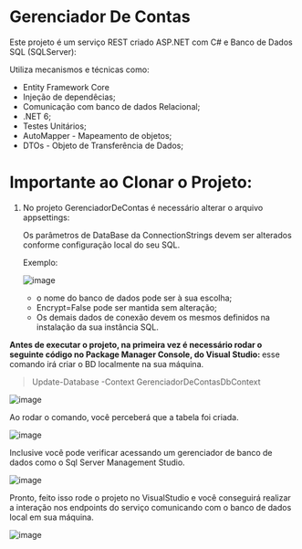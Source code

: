 # Gerenciador De Contas

Este projeto é um serviço REST criado ASP.NET com C# e Banco de Dados SQL (SQLServer): 

Utiliza mecanismos e técnicas como: 
- Entity Framework Core 
- Injeção de dependêcias;
- Comunicação com banco de dados Relacional;
- .NET 6;
- Testes Unitários;
- AutoMapper - Mapeamento de objetos;
- DTOs - Objeto de Transferência de Dados;



# Importante ao Clonar o Projeto:

1. No projeto GerenciadorDeContas é necessário alterar o arquivo appsettings: 

     Os parâmetros de DataBase da ConnectionStrings devem ser alterados conforme configuração local do seu SQL. 
     
     Exemplo: 
     
     ![image](https://user-images.githubusercontent.com/38474570/209890578-018ee10a-9eda-40be-80ca-722ff10e3b0b.png)

     * o nome do banco de dados pode ser à sua escolha;
     * Encrypt=False pode ser mantida sem alteração;
     * Os demais dados de conexão devem os mesmos definidos na instalação da sua instância SQL.
     
 <b> Antes de executar o projeto, na primeira vez é necessário rodar o seguinte código no Package Manager Console, do Visual Studio:  </b> esse comando irá criar o BD localmente na sua máquina.
 
 > Update-Database -Context GerenciadorDeContasDbContext
 
 ![image](https://user-images.githubusercontent.com/38474570/209890958-af47a62d-4d61-4b5a-8675-dcd4ab87bf26.png)

 Ao rodar o comando, você perceberá que a tabela foi criada. 
 
 ![image](https://user-images.githubusercontent.com/38474570/209890925-cc95369b-7579-42d2-8843-9a8f27d495f2.png)
 
 Inclusive você pode verificar acessando um gerenciador de banco de dados como o Sql Server Management Studio.
 
 ![image](https://user-images.githubusercontent.com/38474570/209891068-08520e34-d2c4-4ce8-8303-4d29b80984a3.png)

 Pronto, feito isso rode o projeto no VisualStudio e você conseguirá realizar a interação nos endpoints do serviço comunicando com o banco de dados local em sua máquina.

![image](https://user-images.githubusercontent.com/38474570/209891263-db9cfa0a-a3e7-4322-b6da-00b2f76695c0.png)

